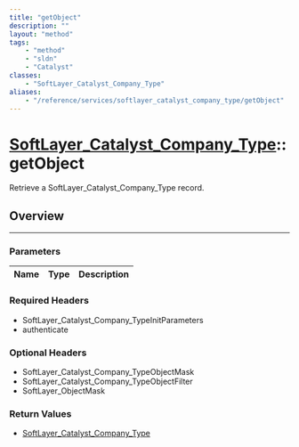 ```yaml
---
title: "getObject"
description: ""
layout: "method"
tags:
    - "method"
    - "sldn"
    - "Catalyst"
classes:
    - "SoftLayer_Catalyst_Company_Type"
aliases:
    - "/reference/services/softlayer_catalyst_company_type/getObject"
---
```

# [SoftLayer_Catalyst_Company_Type](/reference/services/SoftLayer_Catalyst_Company_Type)::getObject


Retrieve a SoftLayer_Catalyst_Company_Type record.


## Overview 


-----

### Parameters 
|Name | Type | Description |
| --- | --- | --- |


### Required Headers
* SoftLayer_Catalyst_Company_TypeInitParameters
* authenticate


### Optional Headers
* SoftLayer_Catalyst_Company_TypeObjectMask
* SoftLayer_Catalyst_Company_TypeObjectFilter
* SoftLayer_ObjectMask

### Return Values
* <a href='/reference/datatypes/SoftLayer_Catalyst_Company_Type'>SoftLayer_Catalyst_Company_Type </a>




